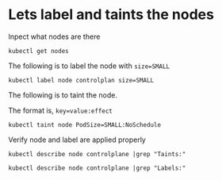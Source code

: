 # Lets label and taints the nodes

Inpect what nodes are there

```shell
kubectl get nodes
```

The following is to label the node with `size=SMALL`

```shell
kubectl label node controlplan size=SMALL
```

The following is to taint the node.

The format is, `key=value:effect`

```shell
kubectl taint node PodSize=SMALL:NoSchedule
```

Verify node and label are applied properly

```shell
kubectl describe node controlplane |grep "Taints:"
```

```shell
kubectl describe node controlplane |grep "Labels:"
```
